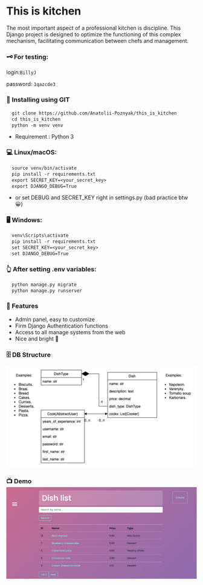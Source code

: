 # This is kitchen

The most important aspect of a professional kitchen is discipline. 
This Django project is designed to optimize the functioning 
of this complex mechanism, facilitating communication between chefs and management.


### 🗝 For testing:
login:`BillyJ`

password: `1qazcde3`

### 💾 Installing using GIT
```shell
  git clone https://github.com/Anatolii-Poznyak/this_is_kitchen
  cd this_is_kitchen
  python -m venv venv
```
- Requirement : Python 3

### 💻 Linux/macOS:
```shell
  source venv/bin/activate
  pip install -r requirements.txt
  export SECRET_KEY=<your_secret_key>
  export DJANGO_DEBUG=True
```
- or set DEBUG and SECRET_KEY right in settings.py (bad practice btw 😀️️) 
### 🖥 Windows:
```shell
  venv\Scripts\activate
  pip install -r requirements.txt
  set SECRET_KEY=<your_secret_key>
  set DJANGO_DEBUG=True
```

### 👆 After setting .env variables:
```shell
  python manage.py migrate
  python manage.py runserver
```

### 🧾 Features

* Admin panel, easy to customize
* Firm Django Authentication functions
* Access to all manage systems from the web
* Nice and bright 🥳

### 🗄 DB Structure
![db_structure.png](db_structure.png)

### 📺 Demo ![demo.png](demo.png)
